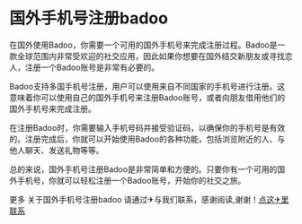 # 国外手机号注册badoo

在国外使用Badoo，你需要一个可用的国外手机号来完成注册过程。Badoo是一款全球范围内非常受欢迎的社交应用，因此如果你想要在国外结交新朋友或寻找恋人，注册一个Badoo账号是非常有必要的。

Badoo支持多国手机号注册，用户可以使用来自不同国家的手机号进行注册。这意味着你可以使用自己的国外手机号来注册Badoo账号，或者向朋友借用他们的国外手机号来完成注册。

在注册Badoo时，你需要输入手机号码并接受验证码，以确保你的手机号是有效的。注册完成后，你就可以开始使用Badoo的各种功能，包括浏览附近的人、与他人聊天、发送礼物等等。

总的来说，国外手机号注册Badoo是非常简单和方便的。只要你有一个可用的国外手机号，你就可以轻松注册一个Badoo账号，开始你的社交之旅。

更多 关于国外手机号注册badoo 请通过✈与我们联系，感谢阅读,谢谢！[点这✈里联系](https://abc.k02.cc)
